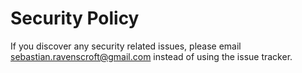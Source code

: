 # Security Policy

If you discover any security related issues, please email sebastian.ravenscroft@gmail.com instead of using the issue tracker.
